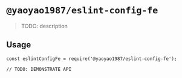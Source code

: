 # `@yaoyao1987/eslint-config-fe`

> TODO: description

## Usage

```
const eslintConfigFe = require('@yaoyao1987/eslint-config-fe');

// TODO: DEMONSTRATE API
```
